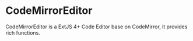 CodeMirrorEditor
================

CodeMirrorEditor is a ExtJS 4+ Code Editor base on CodeMirror, it provides rich functions.
